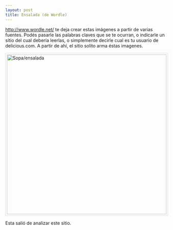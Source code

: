 ```yaml
--- 
layout: post
title: Ensalada (de Wordle)
---
```

http://www.wordle.net/ te deja crear estas im&aacute;genes a partir de varias fuentes. Pod&eacute;s pasarle las palabras claves que se te ocurran, o indicarle un sitio del cual deber&iacute;a leerlas, o simplemente decirle cual es tu usuario de delicious.com. A partir de ah&iacute;, el sitio solito arma &eacute;stas imagenes. 


<a href="http://www.lucasefe.com.ar/assets/blog.lucasefe.com.ar/2009/3/5/Picture_1.png"><img src="http://www.lucasefe.com.ar/assets/blog.lucasefe.com.ar/2009/3/5/Picture_1.png" alt="Sopa/ensalada"  style="padding:4px;border:1px solid #ddd; width: 500px"></a>

Esta sali&oacute; de analizar este sitio. 
